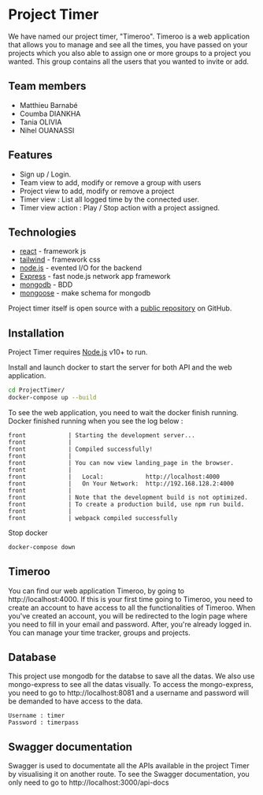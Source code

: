 # Project Timer

We have named our project timer, "Timeroo". Timeroo is a web application that allows you to manage and see all the times, you have passed on your projects which you also able to assign one or more groups to a project you wanted. This group contains all the users that you wanted to invite or add.

## Team members

- Matthieu Barnabé
- Coumba DIANKHA
- Tania OLIVIA
- Nihel OUANASSI

## Features

- Sign up / Login.
- Team view to add, modify or remove a group with users
- Project view to add, modify or remove a project
- Timer view : List all logged time by the connected user.
- Timer view action : Play / Stop action with a project assigned.

## Technologies

- [react] - framework js 
- [tailwind] - framework css
- [node.js] - evented I/O for the backend
- [Express] - fast node.js network app framework 
- [mongodb] - BDD
- [mongoose] - make schema for mongodb

Project timer itself is open source with a [public repository][projectTimer] on GitHub.

## Installation

Project Timer requires [Node.js](https://nodejs.org/) v10+ to run.

Install and launch docker to start the server for both API and the web application.

```sh
cd ProjectTimer/
docker-compose up --build
```

To see the web application, you need to wait the docker finish running. Docker finished running when you see the log below : 

```
front            | Starting the development server...
front            | 
front            | Compiled successfully!
front            | 
front            | You can now view landing_page in the browser.
front            | 
front            |   Local:            http://localhost:4000
front            |   On Your Network:  http://192.168.128.2:4000
front            | 
front            | Note that the development build is not optimized.
front            | To create a production build, use npm run build.
front            | 
front            | webpack compiled successfully
```

Stop docker

```sh
docker-compose down
```
## Timeroo
You can find our web application Timeroo, by going to http://localhost:4000. If this is your first time going to Timeroo, you need to create an account to have access to all the functionalities of Timeroo. When you've created an account, you will be redirected to the login page where you need to fill in your email and password. After, you're already logged in. You can manage your time tracker, groups and projects.

## Database
 
 This project use mongodb for the databse to save all the datas. We also use mongo-express to see all the datas visually. To access the mongo-express, you need to go to http://localhost:8081 and a username and password will be demanded to have access to the data.
 ```
 Username : timer
 Password : timerpass
 ```
 
## Swagger documentation

Swagger is used to documentate all the APIs available in the project Timer by visualising it on another route. To see the Swagger documentation, you only need to go to http://localhost:3000/api-docs


[//]: # (These are reference links used in the body of this note and get stripped out when the markdown processor does its job. There is no need to format nicely because it shouldn't be seen. Thanks SO - http://stackoverflow.com/questions/4823468/store-comments-in-markdown-syntax)
   [react]:<https://fr.reactjs.org>
   [tailwind]:<https://tailwindcss.com>
   [node.js]: <http://nodejs.org>
   [express]: <http://expressjs.com>
   [mongoose]:<https://mongoosejs.com>
   [mongodb]:<https://www.mongodb.com>
   [projectTimer]:<https://github.com/Mat0108/ProjectTimer>
   
   
